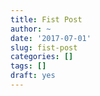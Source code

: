 ```yaml
---
title: Fist Post
author: ~
date: '2017-07-01'
slug: fist-post
categories: []
tags: []
draft: yes
---
```


